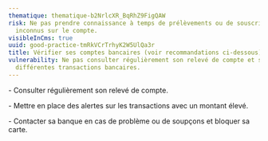 ```yaml
---
thematique: thematique-b2NrlcXR_BqRhZ9FigQAW
risk: Ne pas prendre connaissance à temps de prélèvements ou de souscriptions
  inconnus sur le compte.
visibleInCms: true
uuid: good-practice-tmRkVCrTrhyK2W5UlQa3r
title: Vérifier ses comptes bancaires (voir recommandations ci-dessous).
vulnerability: Ne pas consulter régulièrement son relevé de compte et ses
  différentes transactions bancaires.
---
```

\- Consulter régulièrement son relevé de compte.

\- Mettre en place des alertes sur les transactions avec un montant élevé. 

\- Contacter sa banque en cas de problème ou de soupçons et bloquer sa carte.